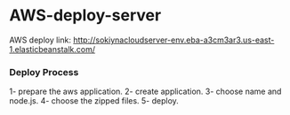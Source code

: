 # AWS-deploy-server

AWS deploy link: http://sokiynacloudserver-env.eba-a3cm3ar3.us-east-1.elasticbeanstalk.com/

### Deploy Process

1- prepare the aws application. 
2- create application.
3- choose name and node.js.
4- choose the zipped files. 
5- deploy. 